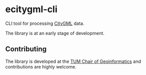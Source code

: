 # ecitygml-cli

CLI tool for processing [CityGML](https://www.ogc.org/standards/citygml/) data.

The library is at an early stage of development.

## Contributing

The library is developed at the [TUM Chair of Geoinformatics](https://github.com/tum-gis) and contributions are highly welcome.
